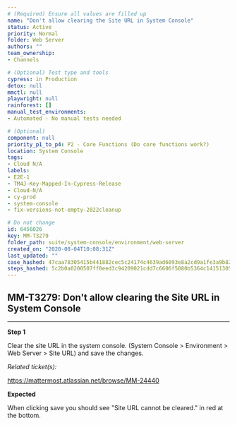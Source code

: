 ```yaml
---
# (Required) Ensure all values are filled up
name: "Don't allow clearing the Site URL in System Console"
status: Active
priority: Normal
folder: Web Server
authors: ""
team_ownership: 
- Channels

# (Optional) Test type and tools
cypress: in Production
detox: null
mmctl: null
playwright: null
rainforest: []
manual_test_environments: 
- Automated - No manual tests needed

# (Optional)
component: null
priority_p1_to_p4: P2 - Core Functions (Do core functions work?)
location: System Console
tags: 
- Cloud N/A
labels: 
- E2E-1
- TM4J-Key-Mapped-In-Cypress-Release
- Cloud-N/A
- cy-prod
- system-console
- fix-versions-not-empty-2022cleanup

# Do not change
id: 6456026
key: MM-T3279
folder_path: suite/system-console/environment/web-server
created_on: "2020-08-04T10:08:31Z"
last_updated: ""
case_hashed: 47caa78305415b441882cec5c24174c4639ad6893e8a2cd9a1fe3a9b828bde184490b93364e72e8c7985140ead4ba6da
steps_hashed: 5c2b0a0200507ff0eed3c94209021cdd7c6606f5080b5364c14151305d1723db67a664365c8f5db4a06b278bdc5f65b6
---
```


## MM-T3279: Don't allow clearing the Site URL in System Console

---

**Step 1**

Clear the site URL in the system console. (System Console > Environment > Web Server > Site URL) and save the changes.

_Related ticket(s):_

<https://mattermost.atlassian.net/browse/MM-24440>

**Expected**

When clicking save you should see "Site URL cannot be cleared." in red at the bottom.
